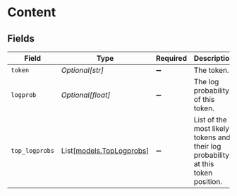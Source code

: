# Content


## Fields

| Field                                                                             | Type                                                                              | Required                                                                          | Description                                                                       |
| --------------------------------------------------------------------------------- | --------------------------------------------------------------------------------- | --------------------------------------------------------------------------------- | --------------------------------------------------------------------------------- |
| `token`                                                                           | *Optional[str]*                                                                   | :heavy_minus_sign:                                                                | The token.                                                                        |
| `logprob`                                                                         | *Optional[float]*                                                                 | :heavy_minus_sign:                                                                | The log probability of this token.                                                |
| `top_logprobs`                                                                    | List[[models.TopLogprobs](../models/toplogprobs.md)]                              | :heavy_minus_sign:                                                                | List of the most likely tokens and their log probability, at this token position. |